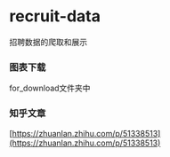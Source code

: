 # recruit-data
招聘数据的爬取和展示

### 图表下载

for_download文件夹中

### 知乎文章

[https://zhuanlan.zhihu.com/p/51338513](https://zhuanlan.zhihu.com/p/51338513)